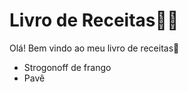 # Livro de Receitas:man_cook:

Olá! Bem vindo ao meu livro de receitas:call_me_hand:

- Strogonoff de frango
- Pavê